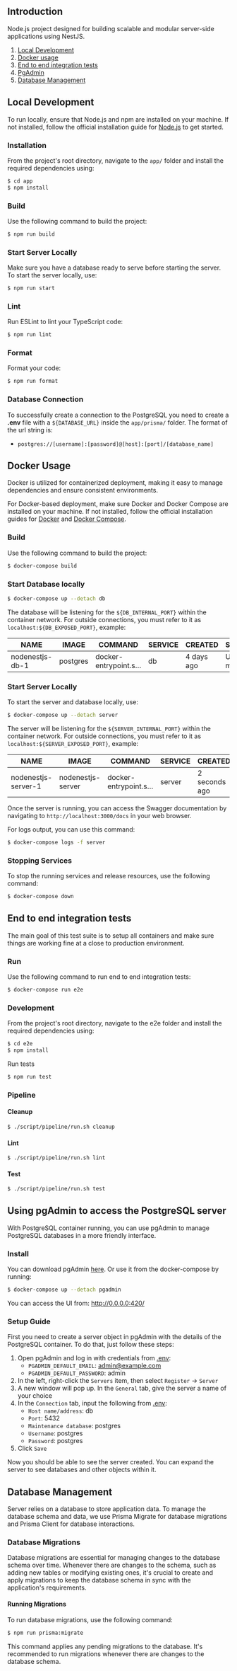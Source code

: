 ## Introduction

Node.js project designed for building scalable and modular server-side applications using NestJS.

1. [Local Development](#local-development)
2. [Docker usage](#docker-usage)
3. [End to end integration tests](#end-to-end-integration-tests)
4. [PgAdmin](#using-pgadmin-to-access-the-postgresql-server)
5. [Database Management](#database-management)

## Local Development

To run locally, ensure that Node.js and npm are installed on your machine. If not installed, follow the official installation guide for [Node.js](https://nodejs.org/) to get started.

### Installation

From the project's root directory, navigate to the `app/` folder and install the required dependencies using:

```bash
$ cd app
$ npm install
```

### Build

Use the following command to build the project:

```bash
$ npm run build
```

### Start Server Locally

Make sure you have a database ready to serve before starting the server. To start the server locally, use:

```bash
$ npm run start
```

### Lint

Run ESLint to lint your TypeScript code:

```bash
$ npm run lint
```

### Format

Format your code:

```bash
$ npm run format
```

### Database Connection

To successfully create a connection to the PostgreSQL you need to create a **.env** file with a `${DATABASE_URL}` inside the `app/prisma/` folder. The format of the url string is: 
- `postgres://[username]:[password]@[host]:[port]/[database_name]`

## Docker Usage

Docker is utilized for containerized deployment, making it easy to manage dependencies and ensure consistent environments.

For Docker-based deployment, make sure Docker and Docker Compose are installed on your machine. If not installed, follow the official installation guides for [Docker](https://docs.docker.com/get-docker/) and [Docker Compose](https://docs.docker.com/compose/install/).

### Build

Use the following command to build the project:

```bash
$ docker-compose build
```

### Start Database locally

```bash
$ docker-compose up --detach db
```

The database will be listening for the `${DB_INTERNAL_PORT}` within the container network. For outside connections, you must refer to it as `localhost:${DB_EXPOSED_PORT}`, example:

| NAME            | IMAGE    | COMMAND              | SERVICE | CREATED    | STATUS       | PORTS                  |
| --------------- | -------- | -------------------- | ------- | ---------- | ------------ | ---------------------- |
| nodenestjs-db-1 | postgres | docker-entrypoint.s… | db      | 4 days ago | Up 4 minutes | 0.0.0.0:2345->5432/tcp |


### Start Server Locally

To start the server and database locally, use:

```bash
$ docker-compose up --detach server
```

The server will be listening for the `${SERVER_INTERNAL_PORT}` within the container network. For outside connections, you must refer to it as `localhost:${SERVER_EXPOSED_PORT}`, example:

| NAME                | IMAGE             | COMMAND              | SERVICE | CREATED       | STATUS      | PORTS                            |
| ------------------- | ----------------- | -------------------- | ------- | ------------- | ----------- | -------------------------------- |
| nodenestjs-server-1 | nodenestjs-server | docker-entrypoint.s… | server  | 2 seconds ago | Up 1 second | 3000/tcp, 0.0.0.0:3000->6969/tcp |

Once the server is running, you can access the Swagger documentation by navigating to `http://localhost:3000/docs` in your web browser.


For logs output, you can use this command:

```bash
$ docker-compose logs -f server
```

### Stopping Services

To stop the running services and release resources, use the following command:

```bash
$ docker-compose down
```

## End to end integration tests

The main goal of this test suite is to setup all containers and make sure things are working fine at a close to production environment.

### Run

Use the following command to run end to end integration tests:

```bash
$ docker-compose run e2e
```

### Development

From the project's root directory, navigate to the e2e folder and install the required dependencies using:

```bash
$ cd e2e
$ npm install
```

Run tests

```bash
$ npm run test
```

### Pipeline

#### Cleanup

```bash
$ ./script/pipeline/run.sh cleanup
```

#### Lint

```bash
$ ./script/pipeline/run.sh lint
```

#### Test

```bash
$ ./script/pipeline/run.sh test
```

## Using pgAdmin to access the PostgreSQL server

With PostgreSQL container running, you can use pgAdmin to manage PostgreSQL databases in a more friendly interface.

### Install

You can download pgAdmin [here](https://www.pgadmin.org/download/). Or use it from the docker-compose by running:

```bash
$ docker-compose up --detach pgadmin
```

You can access the UI from: http://0.0.0.0:420/

### Setup Guide

First you need to create a server object in pgAdmin with the details of the PostgreSQL container. To do that, just follow these steps:

1. Open pgAdmin and log in with credentials from [.env](./.env):
   - `PGADMIN_DEFAULT_EMAIL`: admin@example.com
   - `PGADMIN_DEFAULT_PASSWORD`: admin
2. In the left, right-click the `Servers` item, then select `Register` -> `Server`
3. A new window will pop up. In the `General` tab, give the server a name of your choice
4. In the `Connection` tab, input the following from [.env](./.env):
   * `Host name/address`: db
   * `Port`: 5432
   * `Maintenance database`: postgres
   * `Username`: postgres
   * `Password`: postgres
5. Click `Save`

Now you should be able to see the server created. You can expand the server to see databases and other objects within it.

## Database Management

Server relies on a database to store application data. To manage the database schema and data, we use Prisma Migrate for database migrations and Prisma Client for database interactions.

### Database Migrations

Database migrations are essential for managing changes to the database schema over time. Whenever there are changes to the schema, such as adding new tables or modifying existing ones, it's crucial to create and apply migrations to keep the database schema in sync with the application's requirements.

#### Running Migrations

To run database migrations, use the following command:

```bash
$ npm run prisma:migrate
```

This command applies any pending migrations to the database. It's recommended to run migrations whenever there are changes to the database schema.
